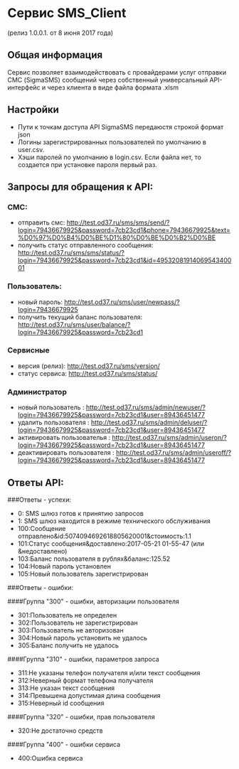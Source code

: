 # Сервис SMS_Client
(релиз 1.0.0.1. от 8 июня 2017 года)

## Общая информация
Сервис позволяет взаимодействовать с провайдерами услуг отправки СМС (SigmaSMS)
сообщений  через собственный универсальный API-интерфейс и через клиента в виде файла 
формата .xlsm

## Настройки 
+ Пути к точкам доступа API SigmaSMS передаюстя строкой формат json
+ Логины зарегистрированных пользователей по умолчанию в user.csv.
+ Хэши паролей по умолчанию в login.csv. Если файла нет, то создается при установке пароля первый раз.

## Запросы для обращения к API:

### СМС:
+ отправить смс: http://test.od37.ru/sms/sms/send/?login=79436679925&password=7cb23cd1&phone=79436679925&text=%D0%97%D0%B4%D0%BE%D1%80%D0%BE%D0%B2%D0%BE
+ получить статус отправленного сообщения: http://test.od37.ru/sms/sms/status/?login=79436679925&password=7cb23cd1&id=4953208191406954340001
### Пользователь:
+ новый пароль: http://test.od37.ru/sms/user/newpass/?login=79436679925
+ получить текущий баланс пользователя: http://test.od37.ru/sms/user/balance/?login=79436679925&password=7cb23cd1
### Сервисные
+ версия (релиз): http://test.od37.ru/sms/version/
+ статус сервиса: http://test.od37.ru/sms/status/
### Администратор
+ новый пользователь : http://test.od37.ru/sms/admin/newuser/?login=79436679925&password=7cb23cd1&user=89436451477
+ удалить пользователя : http://test.od37.ru/sms/admin/deluser/?login=79436679925&password=7cb23cd1&user=89436451477
+ активировать пользователья : http://test.od37.ru/sms/admin/useron/?login=79436679925&password=7cb23cd1&user=89436451477
+ деактивировать пользователя : http://test.od37.ru/sms/admin/useroff/?login=79436679925&password=7cb23cd1&user=89436451477

## Ответы API:
###Ответы - успехи:
+ 0: SMS шлюз готов к принятию запросов
+ 1: SMS шлюз находится в режиме технического обслуживания
+ 100:Сообщение отправлено&id:5074094692618805620001&стоимость:1.1
+ 101:Cтатус сообщения&доставлено:2017-05-21 01-55-47 (или &недоставлено)
+ 103:Баланс пользователя в рублях&баланс:125.52
+ 104:Новый пароль установлен
+ 105:Новый пользователь зарегистрирован

###Ответы - ошибки:

####Группа "300" - ошибки, авторизации пользователя
+ 301:Пользователь не определен
+ 302:Пользователь не зарегистрирован
+ 303:Пользователь не авторизован
+ 304:Новый пароль установить не удалось
+ 305:Баланс получить не удалось

####Группа "310" - ошибки, параметров запроса
+ 311:Не указаны телефон получателя и/или текст сообщения
+ 312:Неверный формат телефона получателя
+ 313:Не указан текст сообщения
+ 314:Превышена допустимая длина сообщения
+ 315:Неверный id сообщения

####Группа "320" - ошибки, прав пользователя
+ 320:Не достаточно средств

####Группа "400" - ошибки сервиса
+ 400:Ошибка сервиса
